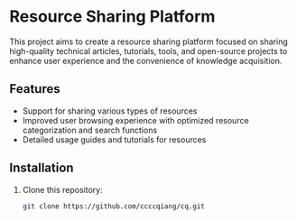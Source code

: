 # Resource Sharing Platform

This project aims to create a resource sharing platform focused on sharing high-quality technical articles, tutorials, tools, and open-source projects to enhance user experience and the convenience of knowledge acquisition.

## Features

- Support for sharing various types of resources
- Improved user browsing experience with optimized resource categorization and search functions
- Detailed usage guides and tutorials for resources

## Installation

1. Clone this repository:
   ```bash
   git clone https://github.com/ccccqiang/cq.git
